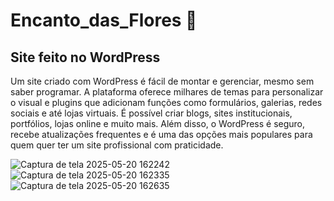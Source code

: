 # Encanto_das_Flores 💐

## Site feito no WordPress
Um site criado com WordPress é fácil de montar e gerenciar, mesmo sem saber programar. A plataforma oferece milhares de temas para personalizar o visual e plugins que adicionam funções como formulários, galerias, redes sociais e até lojas virtuais. É possível criar blogs, sites institucionais, portfólios, lojas online e muito mais. Além disso, o WordPress é seguro, recebe atualizações frequentes e é uma das opções mais populares para quem quer ter um site profissional com praticidade.


![Captura de tela 2025-05-20 162242](https://github.com/user-attachments/assets/6a77f45e-2616-49fc-87ec-0acac84969b2)
![Captura de tela 2025-05-20 162335](https://github.com/user-attachments/assets/0c411ac2-ee1d-41f0-bdf8-b9b738822727)
![Captura de tela 2025-05-20 162635](https://github.com/user-attachments/assets/e1b19393-9e66-4c6b-9e73-a8077e22ce1d)

